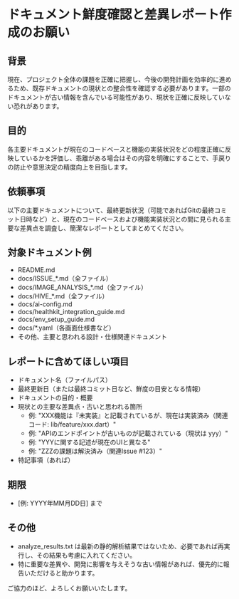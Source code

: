 # ドキュメント鮮度確認と差異レポート作成のお願い

## 背景

現在、プロジェクト全体の課題を正確に把握し、今後の開発計画を効率的に進めるため、既存ドキュメントの現状との整合性を確認する必要があります。一部のドキュメントが古い情報を含んでいる可能性があり、現状を正確に反映していない恐れがあります。

## 目的

各主要ドキュメントが現在のコードベースと機能の実装状況をどの程度正確に反映しているかを評価し、乖離がある場合はその内容を明確にすることで、手戻りの防止や意思決定の精度向上を目指します。

## 依頼事項

以下の主要ドキュメントについて、最終更新状況（可能であればGitの最終コミット日時など）と、現在のコードベースおよび機能実装状況との間に見られる主要な差異点を調査し、簡潔なレポートとしてまとめてください。

## 対象ドキュメント例

- README.md
- docs/ISSUE_*.md（全ファイル）
- docs/IMAGE_ANALYSIS_*.md（全ファイル）
- docs/HIVE_*.md（全ファイル）
- docs/ai-config.md
- docs/healthkit_integration_guide.md
- docs/env_setup_guide.md
- docs/*.yaml（各画面仕様書など）
- その他、主要と思われる設計・仕様関連ドキュメント

## レポートに含めてほしい項目

- ドキュメント名（ファイルパス）
- 最終更新日（または最終コミット日など、鮮度の目安となる情報）
- ドキュメントの目的・概要
- 現状との主要な差異点・古いと思われる箇所
  - 例: "XXX機能は『未実装』と記載されているが、現在は実装済み（関連コード: lib/feature/xxx.dart）"
  - 例: "APIのエンドポイントが古いものが記載されている（現状は yyy）"
  - 例: "YYYに関する記述が現在のUIと異なる"
  - 例: "ZZZの課題は解決済み（関連Issue #123）"
- 特記事項（あれば）

## 期限

- [例: YYYY年MM月DD日] まで

## その他

- analyze_results.txt は最新の静的解析結果ではないため、必要であれば再実行し、その結果も考慮に入れてください。
- 特に重要な差異や、開発に影響を与えそうな古い情報があれば、優先的に報告いただけると助かります。

ご協力のほど、よろしくお願いいたします。
